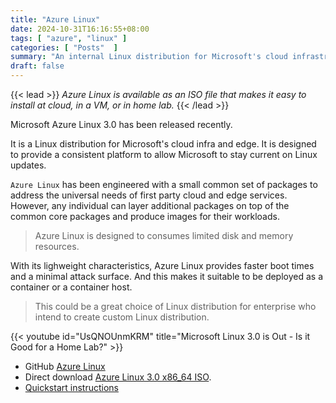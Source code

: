 ```yaml
---
title: "Azure Linux"
date: 2024-10-31T16:16:55+08:00
tags: [ "azure", "linux" ]
categories: [ "Posts"  ]
summary: "An internal Linux distribution for Microsoft's cloud infrastructure and edge products/services."
draft: false
---
```

{{< lead >}}
*Azure Linux is available as an ISO file that makes it easy to install at cloud, in a VM, or in home lab.*
{{< /lead >}}

Microsoft Azure Linux 3.0 has been released recently.

It is a Linux distribution for Microsoft's cloud infra and edge. 
It is designed to provide a consistent platform to allow Microsoft to stay current on Linux updates.

`Azure Linux` has been engineered with a small common set of packages to address the universal needs of first party cloud and edge services.
However, any individual can layer additional packages on top of the common core packages and produce images for their workloads.

> Azure Linux is designed to consumes limited disk and memory resources.

With its lighweight characteristics, Azure Linux provides faster boot times and a minimal attack surface.
And this makes it suitable to be deployed as a container or a container host.

> This could be a great choice of Linux distribution for enterprise who intend to create custom Linux distribution.

{{< youtube id="UsQNOUnmKRM" title="Microsoft Linux 3.0 is Out - Is it Good for a Home Lab?" >}}

  - GitHub [Azure Linux](https://github.com/microsoft/azurelinux)
  - Direct download [Azure Linux 3.0 x86_64 ISO](https://aka.ms/azurelinux-3.0-x86_64.iso).
  - [Quickstart instructions](https://github.com/microsoft/azurelinux/blob/3.0/toolkit/docs/quick_start/quickstart.md)

